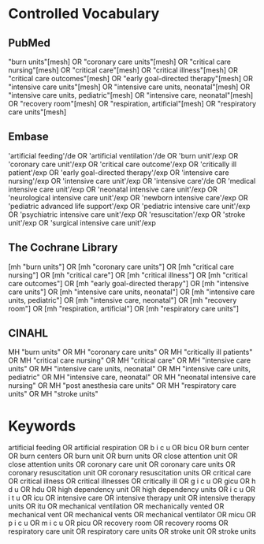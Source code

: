 # Controlled Vocabulary

## PubMed

"burn units"[mesh] OR "coronary care units"[mesh] OR "critical care nursing"[mesh] OR "critical care"[mesh] OR "critical illness"[mesh] OR "critical care outcomes"[mesh] OR "early goal-directed therapy"[mesh] OR "intensive care units"[mesh] OR "intensive care units, neonatal"[mesh] OR "intensive care units, pediatric"[mesh] OR "intensive care, neonatal"[mesh] OR "recovery room"[mesh] OR "respiration, artificial"[mesh] OR "respiratory care units"[mesh] 

## Embase

'artificial feeding'/de OR 'artificial ventilation'/de OR 'burn unit'/exp OR 'coronary care unit'/exp OR 'critical care outcome'/exp OR 'critically ill patient'/exp OR 'early goal-directed therapy'/exp OR 'intensive care nursing'/exp OR 'intensive care unit'/exp OR 'intensive care'/de OR 'medical intensive care unit'/exp OR 'neonatal intensive care unit'/exp OR 'neurological intensive care unit'/exp OR 'newborn intensive care'/exp OR 'pediatric advanced life support'/exp OR 'pediatric intensive care unit'/exp OR 'psychiatric intensive care unit'/exp OR 'resuscitation'/exp OR 'stroke unit'/exp OR 'surgical intensive care unit'/exp

## The Cochrane Library

[mh "burn units"] OR [mh "coronary care units"] OR [mh "critical care nursing"] OR [mh "critical care"] OR [mh "critical illness"] OR [mh "critical care outcomes"] OR [mh "early goal-directed therapy"] OR [mh "intensive care units"] OR [mh "intensive care units, neonatal"] OR [mh "intensive care units, pediatric"] OR [mh "intensive care, neonatal"] OR [mh "recovery room"] OR [mh "respiration, artificial"] OR [mh "respiratory care units"] 

## CINAHL

MH "burn units" OR MH "coronary care units" OR MH "critically ill patients" OR MH "critical care nursing" OR MH "critical care" OR MH "intensive care units" OR MH "intensive care units, neonatal" OR MH "intensive care units, pediatric" OR MH "intensive care, neonatal" OR MH "neonatal intensive care nursing" OR MH "post anesthesia care units" OR MH "respiratory care units" OR MH "stroke units" 

# Keywords

artificial feeding OR artificial respiration OR b i c u OR bicu OR burn center OR burn centers OR burn unit OR burn units OR close attention unit OR close attention units OR coronary care unit OR coronary care units OR coronary resuscitation unit OR coronary resuscitation units OR critical care OR critical illness OR critical illnesses OR critically ill OR g i c u OR gicu OR h d u OR hdu OR high dependency unit OR high dependency units OR i c u OR i t u OR icu OR intensive care OR intensive therapy unit OR intensive therapy units OR itu OR mechanical ventilation OR mechanically vented OR mechanical vent OR mechanical vents OR mechanical ventilator OR micu OR p i c u OR m i c u OR picu OR recovery room OR recovery rooms OR respiratory care unit OR respiratory care units OR stroke unit OR stroke units
